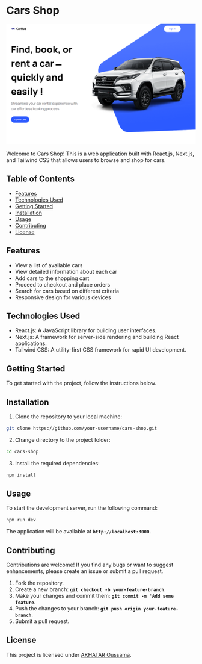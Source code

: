 # Cars Shop

![Cars Shop Logo](/logo.png) <!-- If you have a logo, replace "path/to/logo.png" with the actual path -->

Welcome to Cars Shop! This is a web application built with React.js, Next.js, and Tailwind CSS that allows users to browse and shop for cars.

## Table of Contents

- [Features](#features)
- [Technologies Used](#technologies-used)
- [Getting Started](#getting-started)
- [Installation](#installation)
- [Usage](#usage)
- [Contributing](#contributing)
- [License](#license)

## Features

- View a list of available cars
- View detailed information about each car
- Add cars to the shopping cart
- Proceed to checkout and place orders
- Search for cars based on different criteria
- Responsive design for various devices

## Technologies Used

- React.js: A JavaScript library for building user interfaces.
- Next.js: A framework for server-side rendering and building React applications.
- Tailwind CSS: A utility-first CSS framework for rapid UI development.

## Getting Started

To get started with the project, follow the instructions below.

## Installation

1. Clone the repository to your local machine:

```bash
git clone https://github.com/your-username/cars-shop.git
```

2. Change directory to the project folder:

```bash
cd cars-shop
```

3. Install the required dependencies:

```bash
npm install
```
## Usage

To start the development server, run the following command:

```bash
npm run dev
```

The application will be available at **`http://localhost:3000`**.

## Contributing

Contributions are welcome! If you find any bugs or want to suggest enhancements, please create an issue or submit a pull request.

1. Fork the repository.
2. Create a new branch: **`git checkout -b your-feature-branch`**.
3. Make your changes and commit them: **`git commit -m 'Add some feature`**.
4. Push the changes to your branch: **`git push origin your-feature-branch`**.
5. Submit a pull request.

## License

This project is licensed under [AKHATAR Oussama](https://oussama-akhatar.vercel.app).
